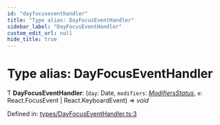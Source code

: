 ```yaml
---
id: "dayfocuseventhandler"
title: "Type alias: DayFocusEventHandler"
sidebar_label: "DayFocusEventHandler"
custom_edit_url: null
hide_title: true
---
```


# Type alias: DayFocusEventHandler

Ƭ **DayFocusEventHandler**: (`day`: Date, `modifiers`: [*ModifiersStatus*](modifiersstatus.md), `e`: React.FocusEvent \| React.KeyboardEvent) => *void*

Defined in: [types/DayFocusEventHandler.ts:3](https://github.com/gpbl/react-day-picker/blob/7a46f8df/packages/react-day-picker/src/types/DayFocusEventHandler.ts#L3)
